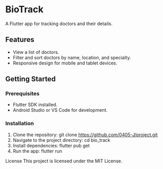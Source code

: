 # BioTrack

A Flutter app for tracking doctors and their details.

## Features
- View a list of doctors.
- Filter and sort doctors by name, location, and specialty.
- Responsive design for mobile and tablet devices.

## Getting Started

### Prerequisites
- Flutter SDK installed.
- Android Studio or VS Code for development.

### Installation
1. Clone the repository:
git clone https://github.com/0405-J/project.git
2. Navigate to the project directory:
cd bio_track
3. Install dependencies:
flutter pub get
4. Run the app:
flutter run

License
This project is licensed under the MIT License.